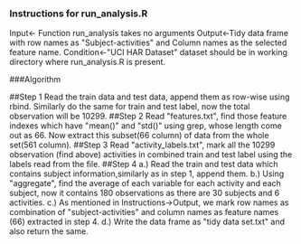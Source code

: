 ### Instructions for run_analysis.R

Input<- Function run_analysis takes no arguments
Output<-Tidy data frame with row names as "Subject-activities" and Column names as the selected feature name.
Condition<-"UCI HAR Dataset" dataset should be in working directory where run_analysis.R is present.

###Algorithm

##Step 1
	Read the train data and test data, append them as row-wise using rbind. Similarly do the same 
	for train and test label, now the total observation will be 10299.
##Step 2 
	Read "features.txt", find those feature indexes which have "mean()" and "std()" using grep, whose 
	length come out as 66. Now extract this subset(66 column) of data from the whole set(561 column).
##Step 3 
	Read "activity_labels.txt", mark all the 10299 observation (find above) activities in combined train 
	and test label using the labels read from the file.
##Step 4
	a.) Read the train and test data which contains subject information,similarly as in step 1, append them.
	b.) Using "aggregate", find the average of each variable for each activity and each subject, now it contains 180
		observations as there are 30 subjects and 6 activities.
	c.) As mentioned in Instructions->Output, we mark row names as combination of "subject-activities" and
		column names as feature names (66) extracted in step 4.
	d.) Write the data frame as "tidy data set.txt" and also return the same.